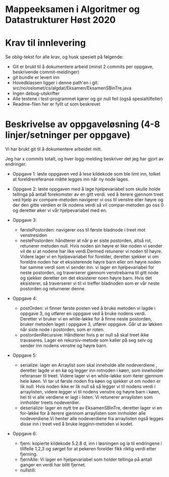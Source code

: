 # Mappeeksamen i Algoritmer og Datastrukturer Høst 2020

# Krav til innlevering

Se oblig-tekst for alle krav, og husk spesielt på følgende:

* Git er brukt til å dokumentere arbeid (minst 2 commits per oppgave, beskrivende commit-meldinger)	
* git bundle er levert inn
* Hovedklassen ligger i denne path'en i git: src/no/oslomet/cs/algdat/Eksamen/EksamenSBinTre.java
* Ingen debug-utskrifter
* Alle testene i test-programmet kjører og gir null feil (også spesialtilfeller)
* Readme-filen her er fyllt ut som beskrevet

# Beskrivelse av oppgaveløsning (4-8 linjer/setninger per oppgave)
Vi har brukt git til å dokumentere arbeidet mitt. 

Jeg har x commits totalt, og hver logg-melding beskriver det jeg har gjort av endringer.

* Oppgave 1: løste oppgaven ved å lese kildekode som ble limt inn, tolket at foreldrereferanse måtte legges inn når ny node lages.

* Oppgave 2: løste oppgaven med å lage hjelpevariabel som skulle holde tellinga på antall forekomster av en gitt verdi. 
ved å iterere gjennom treet ved hjelp av compare-metoden navigerer vi oss til venstre eller høyre og der den gitte verdien er lik nodens verdi så vil compar-metoden go oss 0 og deretter øker vi vår hjelpevariabel med en.

* Oppgave 3:
    - førstePostorden: navigerer oss til første bladnode i treet mot venstresiden
    - nestePostorden: håndterer at når p er siste postorden, altså rot, retunerer metoden null. Hvis noden sin høyre er like noden vi sender vil de si at nodene har like verdi.Dermed retunerer vi noden til høyre.
    Videre lager vi en hjelpevariabel for forelder, deretter sjekker vi om foreldre noden har et eksisterende høyre barn eller om høyre noden har samme verdi som vi sender inn. vi lager en hjelpevariabel for neste postorden, og traverserer gjennom venstrebarna til gitt node og sjekker deretter om det eksisterer noen høyre barn. Hvis det eksisterer, så traverserer vi til vi treffer bladnoden som er vår neste postorden og returnerer denne.
    
* Oppgave 4:
    - postOrden: vi finner første posten ved å bruke metoden vi lagde i oppgave 3, og utfører en oppgave ved å bruke nodens verdi. Deretter vi bruker vi en while-løkke for å finne neste postorden, bruker metoden laget i oppgave 3, utfører oppgave. Går ut av løkken når siste node i postorden, som er roten.
    - postordenRecursive: Håndterer hvis p er null så skal treet ikke travaseres. Lager en rekursiv-metode som kaller på seg selv og sender inn nodens venstre og høyre barn.
    
* Oppgave 5:
    - serialize: lager en Arraylist som skal inneholde alle nodeverdiene , deretter lagde vi en kø og legger inn rotnoden i køen, som inneholder referanser til treet. Videre lager vi en while-løkke som iterer gjennom hele køen. Vi tar ut første noden fra køen og sjekker ut om noden er lik null. Hvis noden ikke er lik null så så legger vi til nodens verdi i arraylisten, videre legger vi til nodens venstre og høyre barn i køen, hel til vi alle verdiene er lagt i listen. Vi retunerer arraylisten som innholder treets nodeverdier.
    - deserialize: lager en nytt tre av EksamenSBinTre, deretter lager vi en for-løkke for å iterere gjennom arraylisten som innholder alle nodeverdiene.Vi henter alle nodeverdiene fra arraylisten også legges disse inn i treet ved å bruke legginn-metoden vi kodet.
    
* Oppgave 6:
    - fjern: kopierte kildekode 5.2.8 d, inn i løsningen og la til endringene i tillfelle 1,2,3 og sørget for at pekeren forelder fikk riktig verdi etter fjerning. 
    - fjernAlle: Vi lager en hjelpevariabel som holder tellinga på antall ganger en verdi har blitt fjernet. 
    - nullstill: